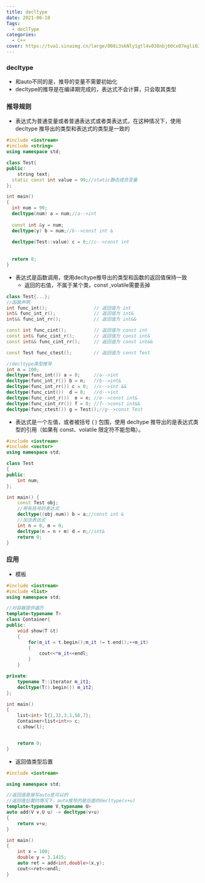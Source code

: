 ```yaml
---
title: decltype
date: 2021-06-18
Tags:
  - declType
categories:
  - C++
cover: https://tva1.sinaimg.cn/large/008i3skNly1gtl4v038nbj60cx07egli02.jpg
---
```


### decltype

- 和auto不同的是，推导的变量不需要初始化
- decltype的推导是在编译期完成的，表达式不会计算，只会取其类型

### 推导规则

- 表达式为普通变量或者普通表达式或者类表达式，在这种情况下，使用 decltype 推导出的类型和表达式的类型是一致的

```c++
#include <iostream>
#include <string>
using namespace std;

class Test{
public:
	string text;
  static const int value = 99;//static静态成员变量
};

int main()
{
  int num = 99;
  decltype(num) a = num;//a-->int
  
  const int &y = num;
  decltype(y) b = num;//b-->const int &
  
  decltype(Test::value) c = 0;//c-->const int
  
  
  return 0;
}
```

- 表达式是函数调用，使用decltype推导出的类型和函数的返回值保持一致
  - 返回的右值，不属于某个类，const ,volatile需要丢掉

```c++
class Test{...};
//函数声明
int func_int();                 // 返回值为 int
int& func_int_r();              // 返回值为 int&
int&& func_int_rr();            // 返回值为 int&&

const int func_cint();          // 返回值为 const int
const int& func_cint_r();       // 返回值为 const int&
const int&& func_cint_rr();     // 返回值为 const int&&

const Test func_ctest();        // 返回值为 const Test

//decltype类型推导
int n = 100;
decltype(func_int()) a = 0;		//a-->int
decltype(func_int_r()) b = n;	//b-->int&
decltype(func_int_rr()) c = 0;	//c-->int &&
decltype(func_cint())  d = 0;	//d-->int
decltype(func_cint_r())  e = n;	//e-->const int&
decltype(func_cint_rr()) f = 0;	//f-->const int&&
decltype(func_ctest()) g = Test();//g-->const Test

```

- 表达式是一个左值，或者被括号 ( ) 包围，使用 decltype 推导出的是表达式类型的引用（如果有 const、volatile 限定符不能忽略）。

```c++
#include <iostream>
#include <vector>
using namespace std;

class Test
{
public:
    int num;
};

int main() {
    const Test obj;
    //带有括号的表达式
    decltype((obj.num)) b = a;//const int &
    //加法表达式
    int n = 0, m = 0;
    decltype(n = n + m) d = n;//int&
    return 0;
}
```

### 应用

- 模板

```c++
#include <iostream>
#include <list>
using namespace std;

//对容器提供遍历
template<typename T>
class Container{
public:
    void show(T &t)
    {
        for(m_it = t.begin();m_it != t.end();++m_it)
        {
            cout<<*m_it<<endl;
        }
    }

private:
    typename T::iterator m_it1;
    decltype(T().begin()) m_it2;
};

int main()
{
    list<int> l{1,32,3,1,56,7};
    Container<list<int>> c;
    c.show(l);


    return 0;
}
```

- 返回值类型后置

```c++
#include <iostream>

using namespace std;

//返回值直接写auto是可以的
//返回值后置的情况下，auto推导的是后面的decltype(v+u)
template<typename V,typename U>
auto add(V v,U u) -> decltype(v+u)
{
    return v+u;
}

int main()
{
    int x = 100;
    double y = 3.1415;
    auto ret = add<int,double>(x,y);
    cout<<ret<<endl;
}
```

